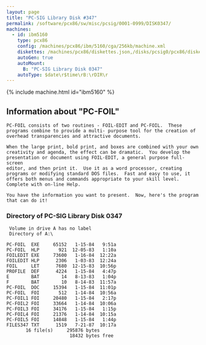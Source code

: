 ```yaml
---
layout: page
title: "PC-SIG Library Disk #347"
permalink: /software/pcx86/sw/misc/pcsig/0001-0999/DISK0347/
machines:
  - id: ibm5160
    type: pcx86
    config: /machines/pcx86/ibm/5160/cga/256kb/machine.xml
    diskettes: /machines/pcx86/diskettes.json,/disks/pcsig0/pcx86/diskettes.json
    autoGen: true
    autoMount:
      B: "PC-SIG Library Disk 0347"
    autoType: $date\r$time\rB:\rDIR\r
---
```


{% include machine.html id="ibm5160" %}

## Information about "PC-FOIL"

    PC-FOIL consists of two routines - FOIL-EDIT and PC-FOIL.  These
    programs combine to provide a multi- purpose tool for the creation of
    overhead transparencies and attractive documents.
    
    When the large print, bold print, and boxes are combined with your own
    creativity and agenda, the effect can be dramatic.  You develop the
    presentation or document using FOIL-EDIT, a general purpose full-screen
    editor, and then print it.  Use it as a word processor, creating
    programs or modifying standard DOS files.  Fast and easy to use, it
    offers both menus and commands appropriate to your skill level.
    Complete with on-line Help.
    
    You have the information you want to present.  Now, here's the program
    that can do it!

### Directory of PC-SIG Library Disk 0347

     Volume in drive A has no label
     Directory of A:\

    PC-FOIL  EXE     65152   1-15-84   9:51a
    PC-FOIL  HLP       921  12-05-83   1:10a
    FOILEDIT EXE     73600   1-16-84  12:22a
    FOILEDIT HLP      2306   1-03-83  12:24a
    FOIL     LET      7680  12-15-83  10:56p
    PROFILE  DEF      4224   1-15-84   4:47p
    E        BAT        14   8-13-83   1:04p
    F        BAT        10   8-14-83  11:57a
    PC-FOIL  DOC     15394   1-15-84  11:01p
    PC-FOIL  FOI       512   1-14-84  10:56a
    PC-FOIL1 FOI     20480   1-15-84   2:17p
    PC-FOIL2 FOI     33664   1-14-84  10:06a
    PC-FOIL3 FOI     34176   1-15-84   1:15p
    PC-FOIL4 FOI     21376   1-14-84  10:15a
    PC-FOIL5 FOI     14848   1-15-84   1:44p
    FILES347 TXT      1519   7-21-87  10:17a
           16 file(s)     295876 bytes
                           18432 bytes free
